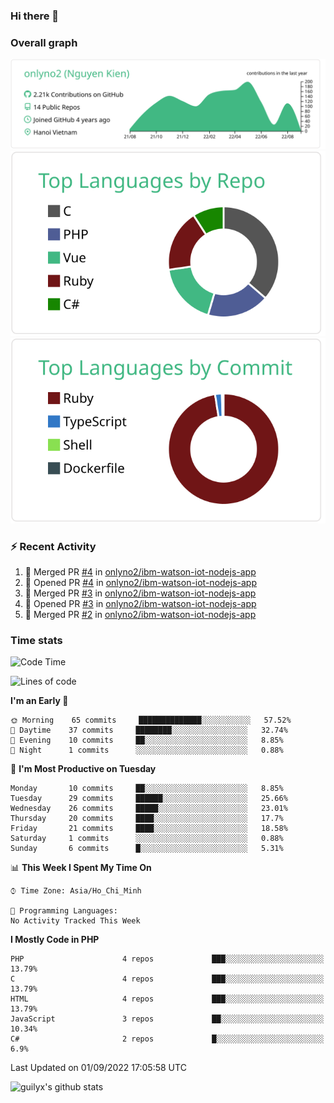 ### Hi there 👋

### Overall graph
[![](https://raw.githubusercontent.com/onlyno2/onlyno2/master/profile-summary-card-output/vue/0-profile-details.svg)](https://github.com/vn7n24fzkq/github-profile-summary-cards)
[![](https://raw.githubusercontent.com/onlyno2/onlyno2/master/profile-summary-card-output/vue/1-repos-per-language.svg)](https://github.com/vn7n24fzkq/github-profile-summary-cards)
[![](https://raw.githubusercontent.com/onlyno2/onlyno2/master/profile-summary-card-output/vue/2-most-commit-language.svg)](https://github.com/vn7n24fzkq/github-profile-summary-cards)

### :zap: Recent Activity
<!--START_SECTION:activity-->
1. 🎉 Merged PR [#4](https://github.com/onlyno2/ibm-watson-iot-nodejs-app/pull/4) in [onlyno2/ibm-watson-iot-nodejs-app](https://github.com/onlyno2/ibm-watson-iot-nodejs-app)
2. 💪 Opened PR [#4](https://github.com/onlyno2/ibm-watson-iot-nodejs-app/pull/4) in [onlyno2/ibm-watson-iot-nodejs-app](https://github.com/onlyno2/ibm-watson-iot-nodejs-app)
3. 🎉 Merged PR [#3](https://github.com/onlyno2/ibm-watson-iot-nodejs-app/pull/3) in [onlyno2/ibm-watson-iot-nodejs-app](https://github.com/onlyno2/ibm-watson-iot-nodejs-app)
4. 💪 Opened PR [#3](https://github.com/onlyno2/ibm-watson-iot-nodejs-app/pull/3) in [onlyno2/ibm-watson-iot-nodejs-app](https://github.com/onlyno2/ibm-watson-iot-nodejs-app)
5. 🎉 Merged PR [#2](https://github.com/onlyno2/ibm-watson-iot-nodejs-app/pull/2) in [onlyno2/ibm-watson-iot-nodejs-app](https://github.com/onlyno2/ibm-watson-iot-nodejs-app)
<!--END_SECTION:activity-->

### Time stats
<!--START_SECTION:waka-->
![Code Time](http://img.shields.io/badge/Code%20Time-0%20secs-blue)

![Lines of code](https://img.shields.io/badge/From%20Hello%20World%20I%27ve%20Written--329%20Thousand%20lines%20of%20code-blue)

**I'm an Early 🐤** 

```text
🌞 Morning    65 commits     ██████████████░░░░░░░░░░░   57.52% 
🌆 Daytime    37 commits     ████████░░░░░░░░░░░░░░░░░   32.74% 
🌃 Evening    10 commits     ██░░░░░░░░░░░░░░░░░░░░░░░   8.85% 
🌙 Night      1 commits      ░░░░░░░░░░░░░░░░░░░░░░░░░   0.88%

```
📅 **I'm Most Productive on Tuesday** 

```text
Monday       10 commits     ██░░░░░░░░░░░░░░░░░░░░░░░   8.85% 
Tuesday      29 commits     ██████░░░░░░░░░░░░░░░░░░░   25.66% 
Wednesday    26 commits     █████░░░░░░░░░░░░░░░░░░░░   23.01% 
Thursday     20 commits     ████░░░░░░░░░░░░░░░░░░░░░   17.7% 
Friday       21 commits     ████░░░░░░░░░░░░░░░░░░░░░   18.58% 
Saturday     1 commits      ░░░░░░░░░░░░░░░░░░░░░░░░░   0.88% 
Sunday       6 commits      █░░░░░░░░░░░░░░░░░░░░░░░░   5.31%

```


📊 **This Week I Spent My Time On** 

```text
⌚︎ Time Zone: Asia/Ho_Chi_Minh

💬 Programming Languages: 
No Activity Tracked This Week

```

**I Mostly Code in PHP** 

```text
PHP                      4 repos             ███░░░░░░░░░░░░░░░░░░░░░░   13.79% 
C                        4 repos             ███░░░░░░░░░░░░░░░░░░░░░░   13.79% 
HTML                     4 repos             ███░░░░░░░░░░░░░░░░░░░░░░   13.79% 
JavaScript               3 repos             ██░░░░░░░░░░░░░░░░░░░░░░░   10.34% 
C#                       2 repos             █░░░░░░░░░░░░░░░░░░░░░░░░   6.9%

```



 Last Updated on 01/09/2022 17:05:58 UTC
<!--END_SECTION:waka-->
<!--
**onlyno2/onlyno2** is a ✨ _special_ ✨ repository because its `README.md` (this file) appears on your GitHub profile.

Here are some ideas to get you started:

- 🔭 I’m currently working on ...
- 🌱 I’m currently learning ...
- 👯 I’m looking to collaborate on ...
- 🤔 I’m looking for help with ...
- 💬 Ask me about ...
- 📫 How to reach me: ...
- 😄 Pronouns: ...
- ⚡ Fun fact: ...
-->

![guilyx's github stats](https://github-readme-stats.vercel.app/api?username=onlyno2&show_icons=true&hide_border=true)
